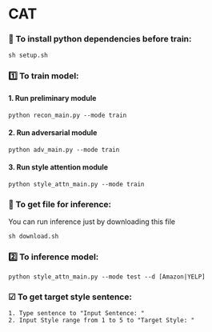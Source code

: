 # CAT
### 🔄️ To install python dependencies before train:
```
sh setup.sh
```

### 1️⃣ To train model:
#### 1. Run preliminary module  
```
python recon_main.py --mode train
```

#### 2. Run adversarial module
```
python adv_main.py --mode train
```

#### 3. Run style attention module
```
python style_attn_main.py --mode train
```

### 🔄 To get file for inference:
You can run inference just by downloading this file
```
sh download.sh
```

### 2️⃣ To inference model:
```
python style_attn_main.py --mode test --d [Amazon|YELP]
```
### ☑ To get target style sentence:
```
1. Type sentence to "Input Sentence: "
2. Input Style range from 1 to 5 to "Target Style: "
```
